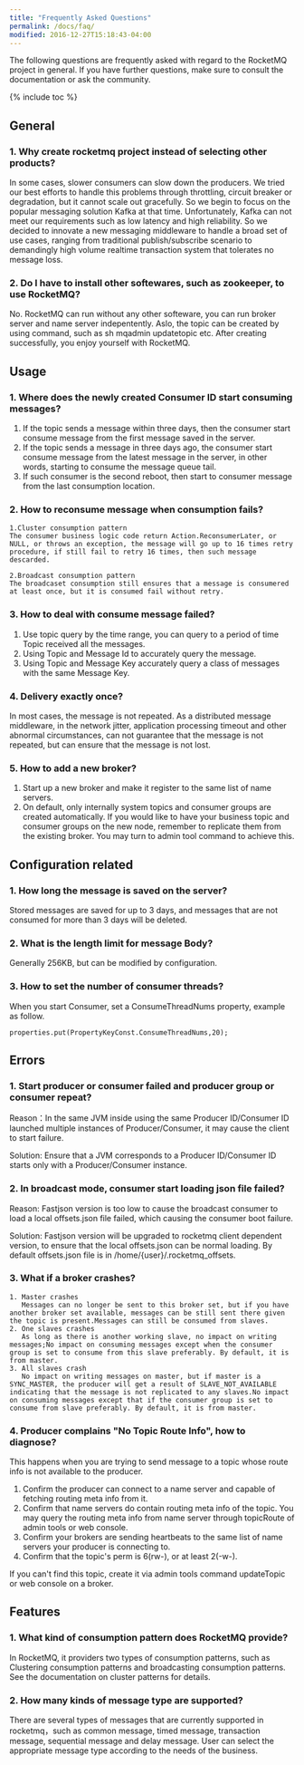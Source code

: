 ```yaml
---
title: "Frequently Asked Questions"
permalink: /docs/faq/
modified: 2016-12-27T15:18:43-04:00
---
```

The following questions are frequently asked with regard to the RocketMQ project in general. If you have further questions, make sure to consult the documentation or ask the community.

{% include toc %}
 
## General
### 1. Why create rocketmq project instead of selecting other products?
In some cases, slower consumers can slow down the producers. We tried our best efforts to handle this problems through throttling, circuit breaker or degradation, but it cannot scale out gracefully. So we begin to focus on the popular messaging solution Kafka at that time. Unfortunately, Kafka can not meet our requirements such as low latency and high reliability. So we decided to innovate a new messaging middleware to handle a broad set of use cases, ranging from traditional publish/subscribe scenario to demandingly high volume realtime transaction system that tolerates no message loss.

### 2. Do I have to install other softewares, such as zookeeper, to use RocketMQ?
No. RocketMQ can run without any other softeware, you can run broker server and name server indepentently. Aslo, the topic can be created by using command, such as sh mqadmin updatetopic etc. After creating successfully, you enjoy yourself with RocketMQ.

## Usage
### 1. Where does the newly created Consumer ID start consuming messages?
 
1. If the topic sends a message within three days, then the consumer start consume message from the first message saved in the server.
2. If the topic sends a message in three days ago, the consumer start consume message from the latest message in the server, in other words, starting to consume the message queue tail.
3. If such consumer is the second reboot, then start to consumer message from the last consumption location.

### 2. How to reconsume message when consumption fails?
	1.Cluster consumption pattern
	The consumer business logic code return Action.ReconsumerLater, or NULL, or throws an exception, the message will go up to 16 times retry procedure, if still fail to retry 16 times, then such message descarded.
	
	2.Broadcast consumption pattern
	The broadcaset consumption still ensures that a message is consumered at least once, but it is consumed fail without retry.
	

### 3. How to deal with consume message failed?

1. Use topic query by the time range, you can query to a period of time Topic received all the messages.
2. Using Topic and Message Id to accurately query the message.
3. Using Topic and Message Key accurately query a class of messages with the same Message Key.


### 4. Delivery exactly once?

In most cases, the message is not repeated. As a distributed message middleware, in the network jitter, application processing timeout and other abnormal circumstances, can not guarantee that the message is not repeated, but can ensure that the message is not lost.

### 5. How to add a new broker?

1. Start up a new broker and make it register to the same list of name servers.
2. On default, only internally system topics and consumer groups are created automatically. If you would like to have your business topic and consumer groups on the new node, remember to replicate them from the existing broker. You may turn to admin tool command to achieve this.

## Configuration related
### 1. How long the message is saved on the server?

Stored messages are saved for up to 3 days, and messages that are not consumed for more than 3 days will be deleted.

### 2. What is the length limit for message Body?
Generally 256KB, but can be modified by configuration.

### 3. How to set the number of consumer threads?
When you start Consumer, set a ConsumeThreadNums property, example as follow.

    properties.put(PropertyKeyConst.ConsumeThreadNums,20);

## Errors
### 1. Start producer or consumer failed and producer group or consumer repeat?
Reason：In the same JVM inside using the same Producer ID/Consumer ID launched multiple instances of Producer/Consumer, it may cause the client to start failure.

Solution: Ensure that a JVM corresponds to a Producer ID/Consumer ID starts only with a Producer/Consumer instance.

### 2. In broadcast mode, consumer start loading json file failed?
Reason: Fastjson version is too low to cause the broadcast consumer to load a local offsets.json file failed, which causing the consumer boot failure.

Solution: Fastjson version will be upgraded to rocketmq client dependent version, to ensure that the local offsets.json can be normal loading. By default offsets.json file is in /home/{user}/.rocketmq_offsets.

### 3. What if a broker crashes?
    
    1. Master crashes
       Messages can no longer be sent to this broker set, but if you have another broker set available, messages can be still sent there given the topic is present.Messages can still be consumed from slaves.
    2. One slaves crashes
       As long as there is another working slave, no impact on writing messages;No impact on consuming messages except when the consumer group is set to consume from this slave preferably. By default, it is from master.
    3. All slaves crash
       No impact on writing messages on master, but if master is a SYNC_MASTER, the producer will get a result of SLAVE_NOT_AVAILABLE indicating that the message is not replicated to any slaves.No impact on consuming messages except that if the consumer group is set to consume from slave preferably. By default, it is from master.

### 4. Producer complains "No Topic Route Info", how to diagnose?
This happens when you are trying to send message to a topic whose route info is not available to the producer.
	
1. Confirm the producer can connect to a name server and capable of fetching routing meta info from it.
2. Confirm that name servers do contain routing meta info of the topic. You may query the routing meta info from name server through topicRoute of admin tools or web console.
3. Confirm your brokers are sending heartbeats to the same list of name servers your producer is connecting to.
4. Confirm that the topic's perm is 6(rw-), or at least 2(-w-).

If you can't find this topic, create it via admin tools command updateTopic or web console on a broker. 


## Features
### 1. What kind of consumption pattern does RocketMQ provide?
In RocketMQ, it providers two types of consumption patterns, such as Clustering consumption patterns and broadcasting consumption patterns. See the documentation on cluster patterns for details.

### 2. How many kinds of message type are supported?
There are several types of messages that are currently supported in rocketmq，such as common message, timed message, transaction message, sequential message and delay message. User can select the appropriate message type according to the needs of the business.
